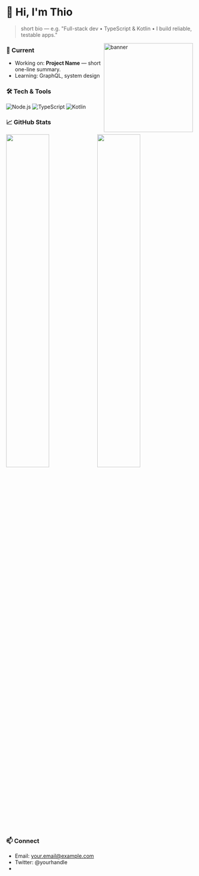 <!-- /README.md -->
# 👋 Hi, I'm Thio

> short bio — e.g. "Full-stack dev • TypeScript & Kotlin • I build reliable, testable apps."

<img align="right" width="240" src="assets/banner-minimal-dark.png" alt="banner"/>

### 🔭 Current
- Working on: **Project Name** — short one-line summary.
- Learning: GraphQL, system design

### 🛠 Tech & Tools
![Node.js](https://img.shields.io/badge/-Node.js-333333?style=flat&logo=node.js)
![TypeScript](https://img.shields.io/badge/-TypeScript-333333?style=flat&logo=typescript)
![Kotlin](https://img.shields.io/badge/-Kotlin-333333?style=flat&logo=kotlin)

### 📈 GitHub Stats
<p float="left">
  <img src="https://github-readme-stats.vercel.app/api?username=YOUR_USERNAME&show_icons=true&theme=dark" width="48%"/>
  <img src="https://github-readme-streak-stats.herokuapp.com/?user=YOUR_USERNAME&theme=dark" width="48%"/>
</p>

### 📫 Connect
- Email: your.email@example.com
- Twitter: @yourhandle
- 

